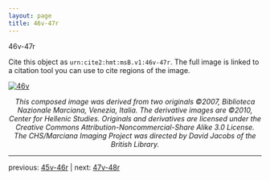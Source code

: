 ```yaml
---
layout: page
title: 46v-47r
---
```


46v-47r

Cite this object as `urn:cite2:hmt:msB.v1:46v-47r`. The full image is linked to a citation tool you can use to cite regions of the image.

[![46v](http://www.homermultitext.org/iipsrv?IIIF=/project/homer/pyramidal/deepzoom/hmt/vbbifolio/v1/vb_46v_47r.tif/full/800,/0/default.jpg)](http://www.homermultitext.org/ict2/?urn=urn:cite2:hmt:vbbifolio.v1:vb_46v_47r) 

<p style="text-align: center; font-style: italic;">This composed image was derived from two originals ©2007, Biblioteca Nazionale Marciana, Venezia, Italia. The derivative images are ©2010, Center for Hellenic Studies. Originals and derivatives are licensed under the Creative Commons Attribution-Noncommercial-Share Alike 3.0 License. The CHS/Marciana Imaging Project was directed by David Jacobs of the British Library.</p>

---

previous: [45v-46r](../45v-46r/) | next: [47v-48r](../47v-48r/)